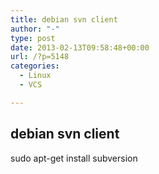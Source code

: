```yaml
---
title: debian svn client
author: "-"
type: post
date: 2013-02-13T09:58:48+00:00
url: /?p=5148
categories:
  - Linux
  - VCS

---
```

## debian svn client
sudo apt-get install subversion